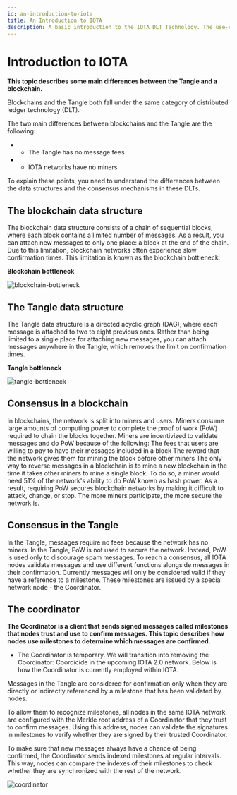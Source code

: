 ```yaml
---
id: an-introduction-to-iota
title: An Introduction to IOTA
description: A basic introduction to the IOTA DLT Technology. The use-cases and the Ecosystem developed around it.
---
```



# Introduction to IOTA

**This topic describes some main differences between the Tangle and a blockchain.**

Blockchains and the Tangle both fall under the same category of distributed ledger technology (DLT).

The two main differences between blockchains and the Tangle are the following:

* - The Tangle has no message fees
* - IOTA networks have no miners

To explain these points, you need to understand the differences between the data structures and the consensus mechanisms in these DLTs.

## **The blockchain data structure**

The blockchain data structure consists of a chain of sequential blocks, where each block contains a limited number of messages.
As a result, you can attach new messages to only one place: a block at the end of the chain. Due to this limitation, blockchain networks often experience slow confirmation times. This limitation is known as the blockchain bottleneck.

**Blockchain bottleneck**

![blockchain-bottleneck](https://user-images.githubusercontent.com/77154511/127757399-8feb30cc-c5c2-4c9f-abf0-7d4584fa2b6c.gif)




## **The Tangle data structure**

The Tangle data structure is a directed acyclic graph (DAG), where each message is attached to two to eight previous ones.
Rather than being limited to a single place for attaching new messages, you can attach messages anywhere in the Tangle, which removes the limit on confirmation times.

**Tangle bottleneck**

![tangle-bottleneck](https://user-images.githubusercontent.com/77154511/127757420-7c85a003-57e0-49f7-a534-defe96e10df6.gif)



## **Consensus in a blockchain**

In blockchains, the network is split into miners and users. Miners consume large amounts of computing power to complete the proof of work (PoW) required to chain the blocks together.
Miners are incentivized to validate messages and do PoW because of the following:
The fees that users are willing to pay to have their messages included in a block
The reward that the network gives them for mining the block before other miners
The only way to reverse messages in a blockchain is to mine a new blockchain in the time it takes other miners to mine a single block. To do so, a miner would need 51% of the network's ability to do PoW known as hash power.
As a result, requiring PoW secures blockchain networks by making it difficult to attack, change, or stop. The more miners participate, the more secure the network is.

## **Consensus in the Tangle**

In the Tangle, messages require no fees because the network has no miners.
In the Tangle, PoW is not used to secure the network. Instead, PoW is used only to discourage spam messages.
To reach a consensus, all IOTA nodes validate messages and use different functions alongside messages in their confirmation.
Currently messages will only be considered valid if they have a reference to a milestone. These milestones are issued by a special network node - the Coordinator.

## **The coordinator**

**The Coordinator is a client that sends signed messages called milestones that nodes trust and use to confirm messages. This topic describes how nodes use milestones to determine which messages are confirmed.**

 - The Coordinator is temporary. We will transition into removing the Coordinator: Coordicide in the upcoming IOTA 2.0 network. Below is how the Coordinator is currently employed within IOTA.

Messages in the Tangle are considered for confirmation only when they are directly or indirectly referenced by a milestone that has been validated by nodes.

To allow them to recognize milestones, all nodes in the same IOTA network are configured with the Merkle root address of a Coordinator that they trust to confirm messages. Using this address, nodes can validate the signatures in milestones to verify whether they are signed by their trusted Coordinator.

To make sure that new messages always have a chance of being confirmed, the Coordinator sends indexed milestones at regular intervals. This way, nodes can compare the indexes of their milestones to check whether they are synchronized with the rest of the network.

![coordinator](https://user-images.githubusercontent.com/77154511/127796118-08915c1d-438d-4d9a-8432-893c6c5b4f0d.gif)
